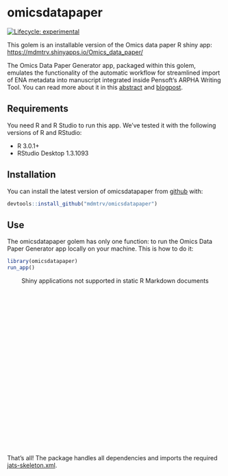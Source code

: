 
<!-- README.md is generated from README.Rmd. Please edit that file -->

# omicsdatapaper

<!-- badges: start -->

[![Lifecycle:
experimental](https://img.shields.io/badge/lifecycle-experimental-orange.svg)](https://www.tidyverse.org/lifecycle/#experimental)
<!-- badges: end -->

This golem is an installable version of the Omics data paper R shiny
app: <https://mdmtrv.shinyapps.io/Omics_data_paper/>

The Omics Data Paper Generator app, packaged within this golem, emulates
the functionality of the automatic workflow for streamlined import of
ENA metadata into manuscript integrated inside Pensoft’s ARPHA Writing
Tool. You can read more about it in this
[abstract](https://biss.pensoft.net/article/59041/) and
[blogpost](https://blog.pensoft.net/2020/06/16/streamlined-import-of-omics-metadata-from-the-european-nucleotide-archive-ena-into-an-omics-data-paper-manuscript/).

## Requirements

You need R and R Studio to run this app. We’ve tested it with the
following versions of R and RStudio:

  - R 3.0.1+
  - RStudio Desktop 1.3.1093

## Installation

You can install the latest version of omicsdatapaper from
[github](https://github.com/) with:

``` r
devtools::install_github("mdmtrv/omicsdatapaper")
```

## Use

The omicsdatapaper golem has only one function: to run the Omics Data
Paper Generator app locally on your machine. This is how to do it:

``` r
library(omicsdatapaper)
run_app()
```

<!--html_preserve-->

<div class="muted well" style="width: 100% ; height: 400px ; text-align: center; box-sizing: border-box; -moz-box-sizing: border-box; -webkit-box-sizing: border-box;">

Shiny applications not supported in static R Markdown documents

</div>

<!--/html_preserve-->

That’s all\! The package handles all dependencies and imports the
required
[jats-skeleton.xml](https://github.com/pensoft/omics-data-paper-shinyapp/blob/master/jats-skeleton.xml).
